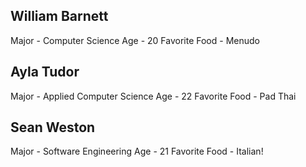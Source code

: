 ## William Barnett
Major - Computer Science
Age - 20
Favorite Food - Menudo

## Ayla Tudor
Major - Applied Computer Science
Age - 22
Favorite Food - Pad Thai 

## Sean Weston
Major - Software Engineering
Age - 21
Favorite Food - Italian!
